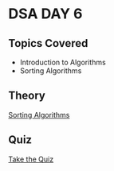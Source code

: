 # DSA DAY 6

## Topics Covered

* Introduction to Algorithms
* Sorting Algorithms

## Theory

[Sorting Algorithms](https://github.com/py93/DSA-for-Interviews-GirlScript-EOP/blob/master/Day%206/Day6.pptx?raw=true)

## Quiz

[Take the Quiz](https://forms.gle/k8bFPqiGBhgcEfFF8)
